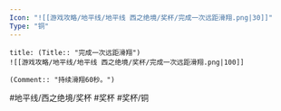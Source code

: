 ```yaml
---
Icon: "![[游戏攻略/地平线/地平线 西之绝境/奖杯/完成一次远距滑翔.png|30]]"
Type: "铜"
---
```

```ad-common-bronze-trophy
title: (Title:: "完成一次远距滑翔")
![[游戏攻略/地平线/地平线 西之绝境/奖杯/完成一次远距滑翔.png|100]]

(Comment:: "持续滑翔60秒。")
```

#地平线/西之绝境/奖杯 #奖杯 #奖杯/铜
